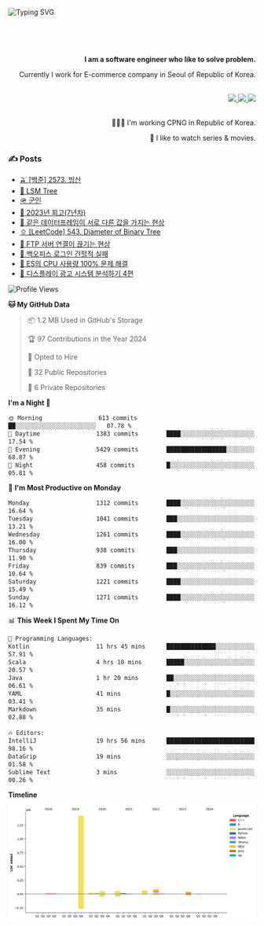 ![Typing SVG](https://readme-typing-svg.herokuapp.com/?lines=Hello,+I'm+Changkwon+😎&height=150&width=1024&size=40&color=458588&background=282828&center=true&vCenter=true&multiline=false&duration=2000&pause=0)

<div align=right>
  <br/>
  <br/>  
  <br/>
  
  **I am a software engineer who like to solve problem.**<br/>
  
  Currently I work for E-commerce company in Seoul of Republic of Korea.<br/>
  <br/>

  <a href="https://www.linkedin.com/in/spearkkk/" target="_blank">
    <img src="https://img.shields.io/badge/LinkedIn-305D61.svg?&style=for-the-badge&logo=linkedin&logoColor=ffffff&labelColor=305D61&logoWidth=20"/>
  </a>
  <a href="http://spearkkk.dev/en/resume/" target="_blank">
    <img src="https://img.shields.io/badge/resume-305D61.svg?&style=for-the-badge&logo=ReadtheDocs&logoColor=ffffff&labelColor=305D61&logoWidth=20"/>
  </a>
  <a href="https://spearkkk.dev/" target="_blank">
    <img src="https://img.shields.io/badge/blog-305D61.svg?&style=for-the-badge&logo=ReadtheDocs&logoColor=ffffff&labelColor=305D61&logoWidth=20"/>
  </a>
  
  <br/>
  <br/>
  
  👨🏼‍💻 I'm working CPNG in Republic of Korea.
  <br/>
  
  🍿 I like to watch series & movies.
  <br/>

</div>
  
<div align=left>
  
  <div>
    
  ### ✍️ Posts
    
  </div>
  
  <!-- BLOGPOSTS:START -->
- [🫒 [백준] 2573. 빙산](https://spearkkk.dev/%EB%B0%B1%EC%A4%80-2573-%EB%B9%99%EC%82%B0)
- [🌽 LSM Tree](https://spearkkk.dev/lsm-tree)
- [🪖 군인](https://spearkkk.dev/soldier)
- [📝 2023년 회고(7년차)](https://spearkkk.dev/7%EB%85%84%EC%B0%A8-%ED%9A%8C%EA%B3%A0)
- [🍞 같은 데이터프레임이 서로 다른 값을 가지는 현상](https://spearkkk.dev/two-dataframe-have-another-value)
- [🫑 [LeetCode] 543. Diameter of Binary Tree](https://spearkkk.dev/leetcode-543-diameter-of-binary-tree)
- [🍂 FTP 서버 연결이 끊기는 현상](https://spearkkk.dev/ftp-server-connection-failure)
- [🍆 백오피스 로그인 간헐적 실패](https://spearkkk.dev/back-office-login-failure)
- [🧄 ES의 CPU 사용량 100% 문제 해결](https://spearkkk.dev/es-cpu-100-trouble-shooting)
- [🍈 디스플레이 광고 시스템 분석하기 4편](https://spearkkk.dev/display-advertising-system-analysis-4)
<!-- BLOGPOSTS:END -->

  
<!--START_SECTION:waka-->
![Profile Views](http://img.shields.io/badge/Profile%20Views-0-blue)

**🐱 My GitHub Data** 

> 📦 1.2 MB Used in GitHub's Storage 
 > 
> 🏆 97 Contributions in the Year 2024
 > 
> 💼 Opted to Hire
 > 
> 📜 32 Public Repositories 
 > 
> 🔑 6 Private Repositories 
 > 
**I'm a Night 🦉** 

```text
🌞 Morning                613 commits         ██░░░░░░░░░░░░░░░░░░░░░░░   07.78 % 
🌆 Daytime                1383 commits        ████░░░░░░░░░░░░░░░░░░░░░   17.54 % 
🌃 Evening                5429 commits        █████████████████░░░░░░░░   68.87 % 
🌙 Night                  458 commits         █░░░░░░░░░░░░░░░░░░░░░░░░   05.81 % 
```
📅 **I'm Most Productive on Monday** 

```text
Monday                   1312 commits        ████░░░░░░░░░░░░░░░░░░░░░   16.64 % 
Tuesday                  1041 commits        ███░░░░░░░░░░░░░░░░░░░░░░   13.21 % 
Wednesday                1261 commits        ████░░░░░░░░░░░░░░░░░░░░░   16.00 % 
Thursday                 938 commits         ███░░░░░░░░░░░░░░░░░░░░░░   11.90 % 
Friday                   839 commits         ███░░░░░░░░░░░░░░░░░░░░░░   10.64 % 
Saturday                 1221 commits        ████░░░░░░░░░░░░░░░░░░░░░   15.49 % 
Sunday                   1271 commits        ████░░░░░░░░░░░░░░░░░░░░░   16.12 % 
```


📊 **This Week I Spent My Time On** 

```text
💬 Programming Languages: 
Kotlin                   11 hrs 45 mins      ██████████████░░░░░░░░░░░   57.91 % 
Scala                    4 hrs 10 mins       █████░░░░░░░░░░░░░░░░░░░░   20.57 % 
Java                     1 hr 20 mins        ██░░░░░░░░░░░░░░░░░░░░░░░   06.61 % 
YAML                     41 mins             █░░░░░░░░░░░░░░░░░░░░░░░░   03.41 % 
Markdown                 35 mins             █░░░░░░░░░░░░░░░░░░░░░░░░   02.88 % 

🔥 Editors: 
IntelliJ                 19 hrs 56 mins      █████████████████████████   98.16 % 
DataGrip                 19 mins             ░░░░░░░░░░░░░░░░░░░░░░░░░   01.58 % 
Sublime Text             3 mins              ░░░░░░░░░░░░░░░░░░░░░░░░░   00.26 % 
```

**Timeline**

![Lines of Code chart](https://raw.githubusercontent.com/spearkkk/spearkkk/main/assets/bar_graph.png)


<!--END_SECTION:waka-->
</div>

